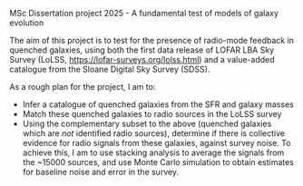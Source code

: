 MSc Dissertation project 2025 - A fundamental test of models of galaxy evolution

The aim of this project is to test for the presence of radio-mode feedback in quenched galaxies, using both the first data release of LOFAR LBA Sky Survey (LoLSS, https://lofar-surveys.org/lolss.html) and a value-added catalogue from the Sloane Digital Sky Survey (SDSS).

As a rough plan for the project, I am to:
  - Infer a catalogue of quenched galaxies from the SFR and galaxy masses
  - Match these quenched galaxies to radio sources in the LoLSS survey
  - Using the complementary subset to the above (quenched galaxies which are *not* identified radio sources), determine if there is collective evidence for radio signals from these galaxies, against survey noise. To achieve this, I am to use stacking analysis to average the signals from the ~15000 sources, and use Monte Carlo simulation to obtain estimates for baseline noise and error in the survey.
